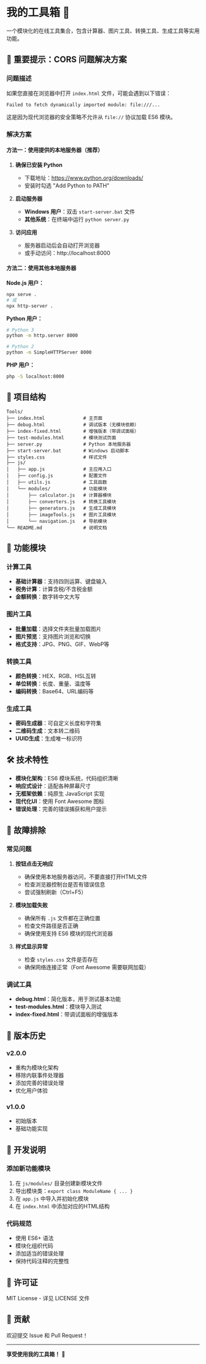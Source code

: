 # 我的工具箱 🧰

一个模块化的在线工具集合，包含计算器、图片工具、转换工具、生成工具等实用功能。

## 🚨 重要提示：CORS 问题解决方案

### 问题描述
如果您直接在浏览器中打开 `index.html` 文件，可能会遇到以下错误：
```
Failed to fetch dynamically imported module: file:///...
```

这是因为现代浏览器的安全策略不允许从 `file://` 协议加载 ES6 模块。

### 解决方案

#### 方法一：使用提供的本地服务器（推荐）

1. **确保已安装 Python**
   - 下载地址：https://www.python.org/downloads/
   - 安装时勾选 "Add Python to PATH"

2. **启动服务器**
   - **Windows 用户**：双击 `start-server.bat` 文件
   - **其他系统**：在终端中运行 `python server.py`

3. **访问应用**
   - 服务器启动后会自动打开浏览器
   - 或手动访问：http://localhost:8000

#### 方法二：使用其他本地服务器

**Node.js 用户：**
```bash
npx serve .
# 或
npx http-server .
```

**Python 用户：**
```bash
# Python 3
python -m http.server 8000

# Python 2
python -m SimpleHTTPServer 8000
```

**PHP 用户：**
```bash
php -S localhost:8000
```

## 📁 项目结构

```
Tools/
├── index.html              # 主页面
├── debug.html              # 调试版本（无模块依赖）
├── index-fixed.html        # 增强版本（带调试面板）
├── test-modules.html       # 模块测试页面
├── server.py               # Python 本地服务器
├── start-server.bat        # Windows 启动脚本
├── styles.css              # 样式文件
├── js/
│   ├── app.js              # 主应用入口
│   ├── config.js           # 配置文件
│   ├── utils.js            # 工具函数
│   └── modules/            # 功能模块
│       ├── calculator.js   # 计算器模块
│       ├── converters.js   # 转换工具模块
│       ├── generators.js   # 生成工具模块
│       ├── imageTools.js   # 图片工具模块
│       └── navigation.js   # 导航模块
└── README.md               # 说明文档
```

## 🔧 功能模块

### 计算工具
- **基础计算器**：支持四则运算、键盘输入
- **税务计算**：计算含税/不含税金额
- **金额转换**：数字转中文大写

### 图片工具
- **批量加载**：选择文件夹批量加载图片
- **图片预览**：支持图片浏览和切换
- **格式支持**：JPG、PNG、GIF、WebP等

### 转换工具
- **颜色转换**：HEX、RGB、HSL互转
- **单位转换**：长度、重量、温度等
- **编码转换**：Base64、URL编码等

### 生成工具
- **密码生成器**：可自定义长度和字符集
- **二维码生成**：文本转二维码
- **UUID生成**：生成唯一标识符

## 🛠️ 技术特性

- **模块化架构**：ES6 模块系统，代码组织清晰
- **响应式设计**：适配各种屏幕尺寸
- **无框架依赖**：纯原生 JavaScript 实现
- **现代化UI**：使用 Font Awesome 图标
- **错误处理**：完善的错误捕获和用户提示

## 🐛 故障排除

### 常见问题

1. **按钮点击无响应**
   - 确保使用本地服务器访问，不要直接打开HTML文件
   - 检查浏览器控制台是否有错误信息
   - 尝试强制刷新（Ctrl+F5）

2. **模块加载失败**
   - 确保所有 `.js` 文件都在正确位置
   - 检查文件路径是否正确
   - 确保使用支持 ES6 模块的现代浏览器

3. **样式显示异常**
   - 检查 `styles.css` 文件是否存在
   - 确保网络连接正常（Font Awesome 需要联网加载）

### 调试工具

- **debug.html**：简化版本，用于测试基本功能
- **test-modules.html**：模块导入测试
- **index-fixed.html**：带调试面板的增强版本

## 🔄 版本历史

### v2.0.0
- 重构为模块化架构
- 移除内联事件处理器
- 添加完善的错误处理
- 优化用户体验

### v1.0.0
- 初始版本
- 基础功能实现

## 📝 开发说明

### 添加新功能模块

1. 在 `js/modules/` 目录创建新模块文件
2. 导出模块类：`export class ModuleName { ... }`
3. 在 `app.js` 中导入并初始化模块
4. 在 `index.html` 中添加对应的HTML结构

### 代码规范

- 使用 ES6+ 语法
- 模块化组织代码
- 添加适当的错误处理
- 保持代码注释的完整性

## 📄 许可证

MIT License - 详见 LICENSE 文件

## 🤝 贡献

欢迎提交 Issue 和 Pull Request！

---

**享受使用我的工具箱！** 🎉